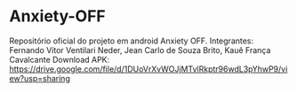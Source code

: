 # Anxiety-OFF
Repositório oficial do projeto em android Anxiety OFF.
Integrantes: Fernando Vítor Ventilari Neder, Jean Carlo de Souza Brito, Kauê França Cavalcante
Download APK: https://drive.google.com/file/d/1DUoVrXvWOJjMTvlRkptr96wdL3pYhwP9/view?usp=sharing
